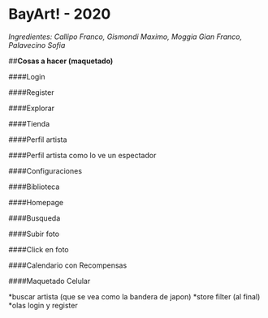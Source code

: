 # BayArt! - 2020
_Ingredientes: Callipo Franco, Gismondi Maximo, Moggia Gian Franco, Palavecino Sofia_

##**Cosas a hacer (maquetado)**

####Login

####Register

####Explorar

####Tienda

####Perfil artista

####Perfil artista como lo ve un espectador

####Configuraciones

####Biblioteca

####Homepage

####Busqueda

####Subir foto

####Click en foto

####Calendario con Recompensas

####Maquetado Celular


*buscar artista (que se vea como la bandera de japon)
*store filter (al final)
*olas login y register


